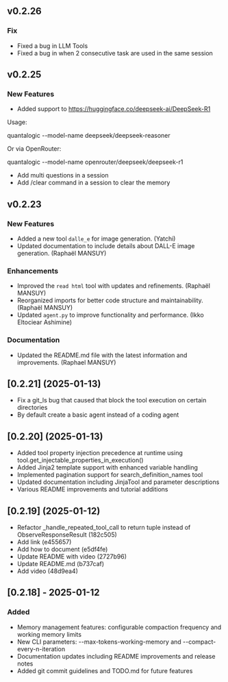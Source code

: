 ## v0.2.26

### Fix

- Fixed a bug in LLM Tools
- Fixed a bug in when 2 consecutive task are used in the same session

## v0.2.25

### New Features
- Added support to https://huggingface.co/deepseek-ai/DeepSeek-R1 

Usage:

quantalogic --model-name deepseek/deepseek-reasoner 

Or via OpenRouter:

quantalogic --model-name openrouter/deepseek/deepseek-r1

- Add multi questions in a session
- Add /clear command in a session to clear the memory

## v0.2.23

### New Features
- Added a new tool `dalle_e` for image generation. (Yatchi)
- Updated documentation to include details about DALL-E image generation. (Raphaël MANSUY)

### Enhancements
- Improved the `read html` tool with updates and refinements. (Raphaël MANSUY)
- Reorganized imports for better code structure and maintainability. (Raphaël MANSUY)
- Updated `agent.py` to improve functionality and performance. (Ikko Eltociear Ashimine)

### Documentation
- Updated the README.md file with the latest information and improvements. (Raphael MANSUY)


## [0.2.21] (2025-01-13)
- Fix a git_ls bug that caused that block the tool execution on certain directories
- By default create a basic agent instead of a coding agent


## [0.2.20] (2025-01-13)
- Added tool property injection precedence at runtime using tool.get_injectable_properties_in_execution()
- Added Jinja2 template support with enhanced variable handling
- Implemented pagination support for search_definition_names tool
- Updated documentation including JinjaTool and parameter descriptions
- Various README improvements and tutorial additions

## [0.2.19] (2025-01-12)
- Refactor _handle_repeated_tool_call to return tuple instead of ObserveResponseResult (182c505)
- Add link (e455657)
- Add how to document (e5df4fe)
- Update README with video (2727b96)
- Update README.md (b737caf)
- Add video (48d9ea4)


## [0.2.18] - 2025-01-12
### Added
- Memory management features: configurable compaction frequency and working memory limits
- New CLI parameters: --max-tokens-working-memory and --compact-every-n-iteration
- Documentation updates including README improvements and release notes
- Added git commit guidelines and TODO.md for future features